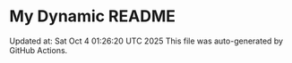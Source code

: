 # My Dynamic README
Updated at: Sat Oct  4 01:26:20 UTC 2025
This file was auto-generated by GitHub Actions.
